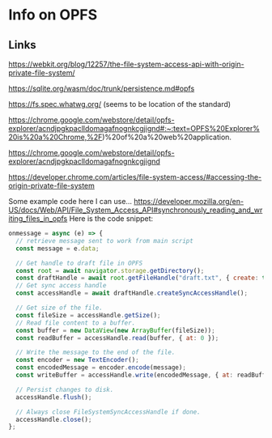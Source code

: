 # Info on OPFS

## Links

https://webkit.org/blog/12257/the-file-system-access-api-with-origin-private-file-system/

https://sqlite.org/wasm/doc/trunk/persistence.md#opfs

https://fs.spec.whatwg.org/ (seems to be location of the standard)

https://chrome.google.com/webstore/detail/opfs-explorer/acndjpgkpaclldomagafnognkcgjignd#:~:text=OPFS%20Explorer%20is%20a%20Chrome,%2F)%20of%20a%20web%20application.

https://chrome.google.com/webstore/detail/opfs-explorer/acndjpgkpaclldomagafnognkcgjignd

https://developer.chrome.com/articles/file-system-access/#accessing-the-origin-private-file-system

Some example code here I can use...
https://developer.mozilla.org/en-US/docs/Web/API/File_System_Access_API#synchronously_reading_and_writing_files_in_opfs
Here is the code snippet:
```js
onmessage = async (e) => {
  // retrieve message sent to work from main script
  const message = e.data;

  // Get handle to draft file in OPFS
  const root = await navigator.storage.getDirectory();
  const draftHandle = await root.getFileHandle("draft.txt", { create: true });
  // Get sync access handle
  const accessHandle = await draftHandle.createSyncAccessHandle();

  // Get size of the file.
  const fileSize = accessHandle.getSize();
  // Read file content to a buffer.
  const buffer = new DataView(new ArrayBuffer(fileSize));
  const readBuffer = accessHandle.read(buffer, { at: 0 });

  // Write the message to the end of the file.
  const encoder = new TextEncoder();
  const encodedMessage = encoder.encode(message);
  const writeBuffer = accessHandle.write(encodedMessage, { at: readBuffer });

  // Persist changes to disk.
  accessHandle.flush();

  // Always close FileSystemSyncAccessHandle if done.
  accessHandle.close();
};

```